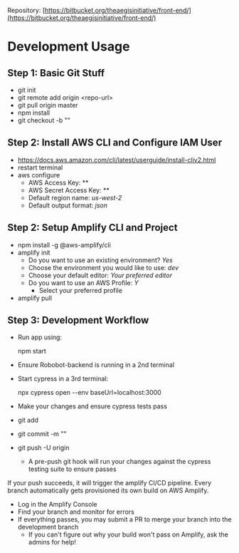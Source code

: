 Repository: [https://bitbucket.org/theaegisinitiative/front-end/](https://bitbucket.org/theaegisinitiative/front-end/)

# Development Usage

## Step 1: Basic Git Stuff

- git init
- git remote add origin \<repo-url>
- git pull origin master
- npm install
- git checkout -b "<your-branch-name>"

## Step 2: Install AWS CLI and Configure IAM User

- https://docs.aws.amazon.com/cli/latest/userguide/install-cliv2.html
- restart terminal
- aws configure
  - AWS Access Key: \*\*
  - AWS Secret Access Key: \*\*
  - Default region name: _us-west-2_
  - Default output format: _json_

## Step 2: Setup Amplify CLI and Project

- npm install -g @aws-amplify/cli
- amplify init
  - Do you want to use an existing environment? _Yes_
  - Choose the environment you would like to use: _dev_
  - Choose your default editor: _Your preferred editor_
  - Do you want to use an AWS Profile: _Y_
    - Select your preferred profile
- amplify pull

## Step 3: Development Workflow

- Run app using:

  npm start

- Ensure Robobot-backend is running in a 2nd terminal

- Start cypress in a 3rd terminal:

  npx cypress open --env baseUrl=localhost:3000

- Make your changes and ensure cypress tests pass
- git add <your-changed-files>
- git commit -m "<your-commit-message>"
- git push -U origin <your-branch-name>
  - A pre-push git hook will run your changes against the cypress testing suite to ensure passes

If your push succeeds, it will trigger the amplify CI/CD pipeline. Every branch automatically gets provisioned its
own build on AWS Amplify.

- Log in the Amplify Console
- Find your branch and monitor for errors
- If everything passes, you may submit a PR to merge your branch into the development branch
  - If you can't figure out why your build won't pass on Amplify, ask the admins for help!
